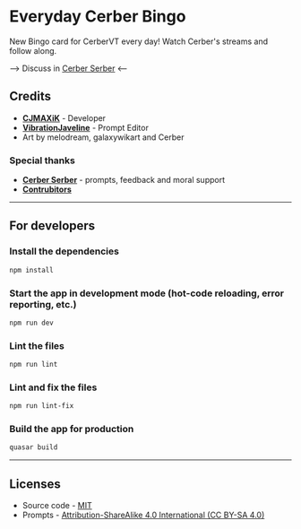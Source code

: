 # Everyday Cerber Bingo

New Bingo card for CerberVT every day! Watch Cerber's streams and follow along.

--> Discuss in [Cerber Serber](https://discord.com/channels/1063879647282069524/1247247427472199723?ref=cerber-bingo) <--

## Credits

- [**CJMAXiK**](https://cjmaxik.com?ref=cerber-bingo) - Developer
- [**VibrationJaveline**](https://www.twitch.tv/unmovablejaveline?ref=cerber-bingo) - Prompt Editor
- Art by melodream, galaxywikart and Cerber

### Special thanks

- **[Cerber Serber](https://discord.gg/cerberserber?ref=cerber-bingo)** - prompts, feedback and moral support
- [**Contrubitors**](https://github.com/cjmaxik/everyday-cerber-bingo/graphs/contributors)

---

## For developers

### Install the dependencies

```bash
npm install
```

### Start the app in development mode (hot-code reloading, error reporting, etc.)

```bash
npm run dev
```

### Lint the files

```bash
npm run lint
```

### Lint and fix the files

```bash
npm run lint-fix
```

### Build the app for production

```bash
quasar build
```

---

## Licenses

- Source code - [MIT](./LICENSE.md)
- Prompts - [Attribution-ShareAlike 4.0 International (CC BY-SA 4.0)](https://creativecommons.org/licenses/by-sa/4.0/)
